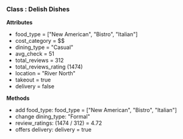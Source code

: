 ### Class : Delish Dishes

__Attributes__
* food_type = ["New American", "Bistro", "Italian"]
* cost_category = $$
* dining_type = "Casual"
* avg_check = 51
* total_reviews = 312
* total_reviews_rating (1474)
* location = "River North"
* takeout = true
* delivery = false

__Methods__
* add food_type: food_type = ["New American", "Bistro", "Italian"]
* change dining_type: "Formal"
* review_ratings: (1474 / 312) = 4.72
* offers delivery: delivery = true
